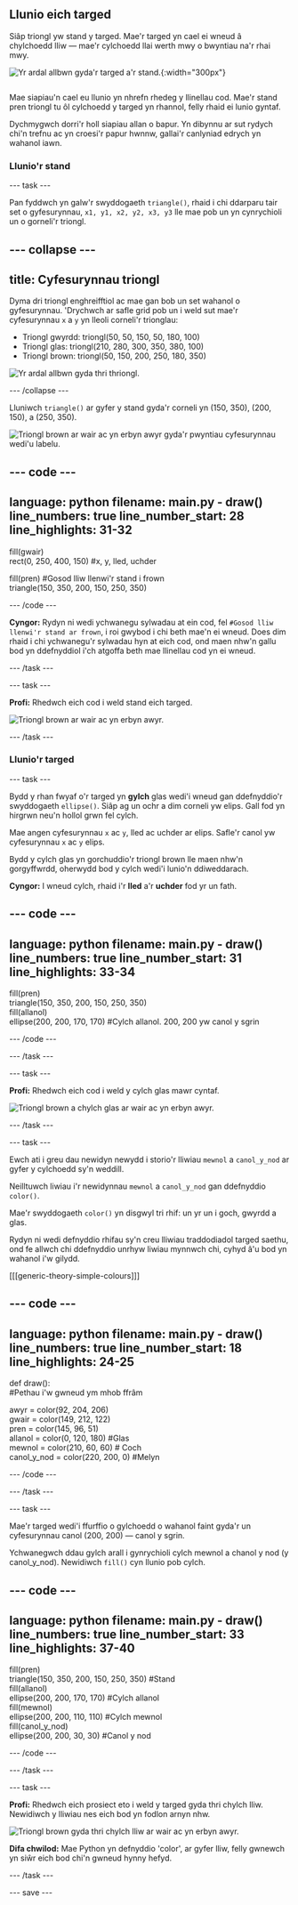 ## Llunio eich targed
<div style="display: flex; flex-wrap: wrap">
<div style="flex-basis: 200px; flex-grow: 1; margin-right: 15px;">
Siâp triongl yw stand y targed. Mae'r targed yn cael ei wneud â chylchoedd lliw — mae'r cylchoedd llai werth mwy o bwyntiau na'r rhai mwy. 
</div>
<div>

![Yr ardal allbwn gyda'r targed a'r stand.](images/three-circles.png){:width="300px"}

</div>
</div>

Mae siapiau'n cael eu llunio yn nhrefn rhedeg y llinellau cod. Mae'r stand pren triongl tu ôl cylchoedd y targed yn rhannol, felly rhaid ei lunio gyntaf.

Dychmygwch dorri'r holl siapiau allan o bapur. Yn dibynnu ar sut rydych chi'n trefnu ac yn croesi'r papur hwnnw, gallai'r canlyniad edrych yn wahanol iawn.

### Llunio'r stand

--- task ---

Pan fyddwch yn galw'r swyddogaeth `triangle()`, rhaid i chi ddarparu tair set o gyfesurynnau, `x1, y1, x2, y2, x3, y3` lle mae pob un yn cynrychioli un o gorneli'r triongl.

--- collapse ---
---
title: Cyfesurynnau triongl
---

  Dyma dri triongl enghreifftiol ac mae gan bob un set wahanol o gyfesurynnau. 'Drychwch ar safle grid pob un i weld sut mae'r cyfesurynnau `x` a `y` yn lleoli corneli'r trionglau:
  + Triongl gwyrdd: triongl(50, 50, 150, 50, 180, 100)
  + Triongl glas: triongl(210, 280, 300, 350, 380, 100)
  + Triongl brown: triongl(50, 150, 200, 250, 180, 350)

  ![Yr ardal allbwn gyda thri thriongl.](images/triangles-coords.png)

--- /collapse ---

Lluniwch `triangle()` ar gyfer y stand gyda'r corneli yn (150, 350), (200, 150), a (250, 350).

![Triongl brown ar wair ac yn erbyn awyr gyda'r pwyntiau cyfesurynnau wedi'u labelu.](images/stand_coords.png)

--- code ---
---
language: python
filename: main.py - draw()
line_numbers: true
line_number_start: 28
line_highlights: 31-32
---

  fill(gwair)   
  rect(0, 250, 400, 150) #x, y, lled, uchder
  
  fill(pren) #Gosod lliw llenwi'r stand i frown     
  triangle(150, 350, 200, 150, 250, 350)

--- /code ---

**Cyngor:** Rydyn ni wedi ychwanegu sylwadau at ein cod, fel `#Gosod lliw llenwi'r stand ar frown`, i roi gwybod i chi beth mae'n ei wneud. Does dim rhaid i chi ychwanegu'r sylwadau hyn at eich cod, ond maen nhw'n gallu bod yn ddefnyddiol i'ch atgoffa beth mae llinellau cod yn ei wneud.

--- /task ---

--- task ---

**Profi:** Rhedwch eich cod i weld stand eich targed.

![Triongl brown ar wair ac yn erbyn awyr.](images/target-stand.png)

--- /task ---

### Llunio'r targed

--- task ---

Bydd y rhan fwyaf o'r targed yn **gylch** glas wedi'i wneud gan ddefnyddio'r swyddogaeth `ellipse()`. Siâp ag un ochr a dim corneli yw elips. Gall fod yn hirgrwn neu'n hollol grwn fel cylch.

Mae angen cyfesurynnau `x` ac `y`, lled ac uchder ar elips. Safle'r canol yw cyfesurynnau `x` ac `y` elips.

Bydd y cylch glas yn gorchuddio'r triongl brown lle maen nhw'n gorgyffwrdd, oherwydd bod y cylch wedi'i lunio'n ddiweddarach.

**Cyngor:** I wneud cylch, rhaid i'r **lled** a'r **uchder** fod yr un fath.

--- code ---
---
language: python
filename: main.py - draw()
line_numbers: true
line_number_start: 31
line_highlights: 33-34
---

  fill(pren)   
  triangle(150, 350, 200, 150, 250, 350)   
  fill(allanol)    
  ellipse(200, 200, 170, 170) #Cylch allanol. 200, 200 yw canol y sgrin

--- /code ---

--- /task ---

--- task ---

**Profi:** Rhedwch eich cod i weld y cylch glas mawr cyntaf.

![Triongl brown a chylch glas ar wair ac yn erbyn awyr.](images/blue-circle.png)

--- /task ---

--- task ---

Ewch ati i greu dau newidyn newydd i storio'r lliwiau `mewnol` a `canol_y_nod` ar gyfer y cylchoedd sy'n weddill.

Neilltuwch liwiau i'r newidynnau `mewnol` a `canol_y_nod` gan ddefnyddio `color()`.

Mae'r swyddogaeth `color()` yn disgwyl tri rhif: un yr un i goch, gwyrdd a glas.

Rydyn ni wedi defnyddio rhifau sy'n creu lliwiau traddodiadol targed saethu, ond fe allwch chi ddefnyddio unrhyw liwiau mynnwch chi, cyhyd â'u bod yn wahanol i'w gilydd.

[[[generic-theory-simple-colours]]]

--- code ---
---
language: python
filename: main.py - draw()
line_numbers: true
line_number_start: 18
line_highlights: 24-25
---

def draw():   
  #Pethau i'w gwneud ym mhob ffrâm
  
  awyr = color(92, 204, 206)   
  gwair = color(149, 212, 122)   
  pren = color(145, 96, 51)   
  allanol = color(0, 120, 180) #Glas    
  mewnol = color(210, 60, 60) # Coch    
  canol_y_nod = color(220, 200, 0) #Melyn   

--- /code ---

--- /task ---

--- task ---

Mae'r targed wedi'i ffurffio o gylchoedd o wahanol faint gyda'r un cyfesurynnau canol (200, 200) — canol y sgrin.

Ychwanegwch ddau gylch arall i gynrychioli cylch mewnol a chanol y nod (y canol_y_nod). Newidiwch `fill()` cyn llunio pob cylch.

--- code ---
---
language: python
filename: main.py - draw()
line_numbers: true
line_number_start: 33
line_highlights: 37-40
---

  fill(pren)    
  triangle(150, 350, 200, 150, 250, 350) #Stand    
  fill(allanol)   
  ellipse(200, 200, 170, 170) #Cylch allanol   
  fill(mewnol)   
  ellipse(200, 200, 110, 110) #Cylch mewnol   
  fill(canol_y_nod)   
  ellipse(200, 200, 30, 30) #Canol y nod   
  
--- /code ---

--- /task ---

--- task ---

**Profi:** Rhedwch eich prosiect eto i weld y targed gyda thri chylch lliw. Newidiwch y lliwiau nes eich bod yn fodlon arnyn nhw.

![Triongl brown gyda thri chylch lliw ar wair ac yn erbyn awyr.](images/three-circles.png)

**Difa chwilod:** Mae Python yn defnyddio 'color', ar gyfer lliw, felly gwnewch yn siŵr eich bod chi'n gwneud hynny hefyd.

--- /task ---

--- save ---

